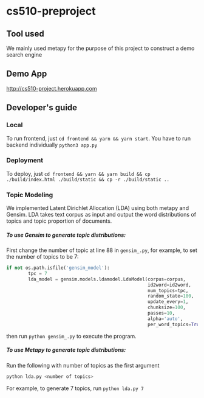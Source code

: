 # cs510-preproject


## Tool used  
We mainly used metapy for the purpose of this project to construct a demo search engine  

## Demo App
http://cs510-project.herokuapp.com

## Developer's guide

### Local
To run frontend, just `cd frontend && yarn && yarn start`. You have to run backend individually `python3 app.py`

### Deployment
To deploy, just `cd frontend && yarn && yarn build && cp ./build/index.html ./build/static && cp -r ./build/static ..`

### Topic Modeling
We implemented Latent Dirichlet Allocation (LDA) using both metapy and Gensim. LDA takes text corpus as input and output the word distributions of topics and topic proportion of documents.
##### To use Gensim to generate topic distributions:
First change the number of topic at line 88 in `gensim_.py`, for example, to set the number of topics to be 7:
```python
if not os.path.isfile('gensim_model'):
		tpc = 7
		lda_model = gensim.models.ldamodel.LdaModel(corpus=corpus,
													id2word=id2word,
													num_topics=tpc, 
													random_state=100,
													update_every=1,
													chunksize=100,
													passes=10,
													alpha='auto',
													per_word_topics=True)
```
then run `python gensim_.py` to execute the program.

##### To use Metapy to generate topic distributions:
Run the following with number of topics as the first argument
```python
python lda.py <number of topics>
```
For example, to generate 7 topics, run `python lda.py 7`
